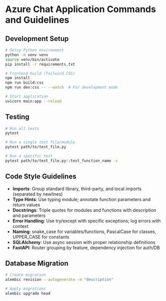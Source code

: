 # Azure Chat Application Commands and Guidelines

## Development Setup
```bash
# Setup Python environment
python -m venv venv
source venv/bin/activate
pip install -r requirements.txt

# Frontend build (Tailwind CSS)
npm install
npm run build:css
npm run dev:css -- --watch  # For development mode

# Start application
uvicorn main:app --reload
```

## Testing
```bash
# Run all tests
pytest

# Run a single test file/module
pytest path/to/test_file.py

# Run a specific test
pytest path/to/test_file.py::test_function_name -v
```

## Code Style Guidelines
- **Imports**: Group standard library, third-party, and local imports (separated by newlines)
- **Type Hints**: Use typing module; annotate function parameters and return values
- **Docstrings**: Triple quotes for modules and functions with description and parameters
- **Error Handling**: Use try/except with specific exceptions; log errors with context
- **Naming**: snake_case for variables/functions, PascalCase for classes, UPPER_CASE for constants
- **SQLAlchemy**: Use async session with proper relationship definitions
- **FastAPI**: Router grouping by feature, dependency injection for auth/DB

## Database Migration
```bash
# Create migration
alembic revision --autogenerate -m "description"

# Apply migrations
alembic upgrade head
```